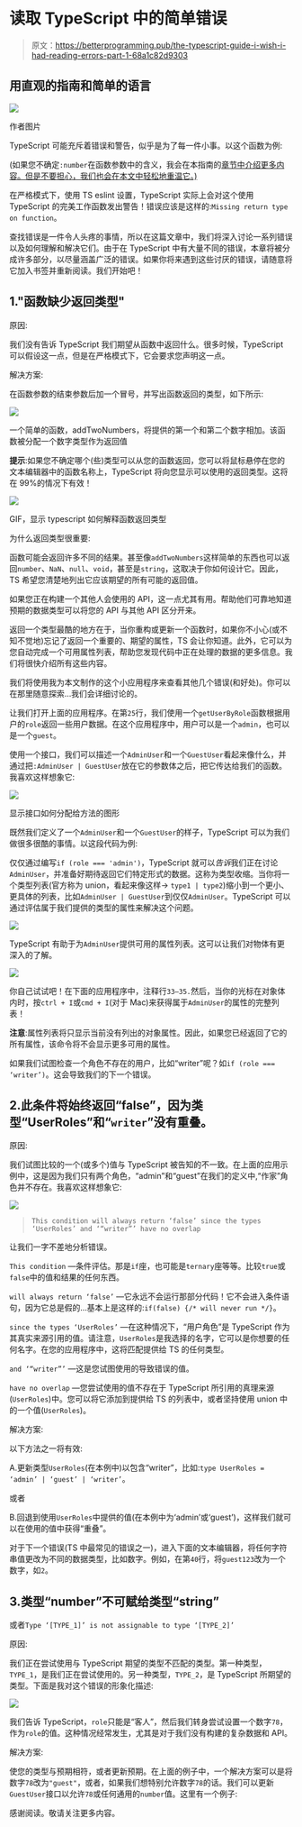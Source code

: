 # 读取 TypeScript 中的简单错误

> 原文：<https://betterprogramming.pub/the-typescript-guide-i-wish-i-had-reading-errors-part-1-68a1c82d9303>

## 用直观的指南和简单的语言

![](img/d9621de790505d4b466c5a131e8acc95.png)

作者图片

TypeScript 可能充斥着错误和警告，似乎是为了每一件小事。以这个函数为例:

(如果您不确定`:number`在函数参数中的含义，我会在本指南的[章节中介绍更多内容。但是不要担心，我们也会在本文中轻松地重温它。)](https://medium.com/@conraddavisjr/the-typescript-guide-i-wish-i-had-185087d66dd1)

在严格模式下，使用 TS eslint 设置，TypeScript 实际上会对这个使用 TypeScript 的完美工作函数发出警告！错误应该是这样的:`Missing return type on function`。

查找错误是一件令人头疼的事情，所以在这篇文章中，我们将深入讨论一系列错误以及如何理解和解决它们。由于在 TypeScript 中有大量不同的错误，本章将被分成许多部分，以尽量涵盖广泛的错误。如果你将来遇到这些讨厌的错误，请随意将它加入书签并重新阅读。我们开始吧！

## 1."函数缺少返回类型"

原因:

我们没有告诉 TypeScript 我们期望从函数中返回什么。很多时候，TypeScript 可以假设这一点，但是在严格模式下，它会要求您声明这一点。

解决方案:

在函数参数的结束参数后加一个冒号，并写出函数返回的类型，如下所示:

![](img/0cd028cad2575cf939e91c61fec8c258.png)

一个简单的函数，addTwoNumbers，将提供的第一个和第二个数字相加。该函数被分配一个数字类型作为返回值

**提示**:如果您不确定哪个(些)类型可以从您的函数返回，您可以将鼠标悬停在您的文本编辑器中的函数名称上，TypeScript 将向您显示可以使用的返回类型。这将在 99%的情况下有效！

![](img/514d422108aa1eb48e306f28e6452075.png)

GIF，显示 typescript 如何解释函数返回类型

为什么返回类型很重要:

函数可能会返回许多不同的结果。甚至像`addTwoNumbers`这样简单的东西也可以返回`number`、`NaN`、`null`、`void`，甚至是`string`，这取决于你如何设计它。因此，TS 希望您清楚地列出它应该期望的所有可能的返回值。

如果您正在构建一个其他人会使用的 API，这一点尤其有用。帮助他们可靠地知道预期的数据类型可以将您的 API 与其他 API 区分开来。

返回一个类型最酷的地方在于，当你重构或更新一个函数时，如果你不小心(或不知不觉地)忘记了返回一个重要的、期望的属性，TS 会让你知道。此外，它可以为您自动完成一个可用属性列表，帮助您发现代码中正在处理的数据的更多信息。我们将很快介绍所有这些内容。

我们将使用我为本文制作的这个小应用程序来查看其他几个错误(和好处)。你可以在那里随意探索…我们会详细讨论的。

让我们打开上面的应用程序。在第`25`行，我们使用一个`getUserByRole`函数根据用户的`role`返回一些用户数据。在这个应用程序中，用户可以是一个`admin`，也可以是一个`guest`。

使用一个接口，我们可以描述一个`AdminUser`和一个`GuestUser`看起来像什么，并通过把`:AdminUser | GuestUser`放在它的参数体之后，把它传达给我们的函数。我喜欢这样想象它:

![](img/81a46da693561f91ed2b8032dc79005b.png)

显示接口如何分配给方法的图形

既然我们定义了一个`AdminUser`和一个`GuestUser`的样子，TypeScript 可以为我们做很多很酷的事情。以这段代码为例:

仅仅通过编写`if (role === 'admin')`，TypeScript 就可以*告诉*我们正在讨论`AdminUser`，并准备好期待返回它们特定形式的数据。这称为类型收缩。当你将一个类型列表(官方称为 union，看起来像这样→ `type1 | type2`)缩小到一个更小、更具体的列表，比如`AdminUser | GuestUser`到仅仅`AdminUser`。TypeScript 可以通过评估属于我们提供的类型的属性来解决这个问题。

![](img/323f3f5403ece11741c9265d0decab6c.png)

TypeScript 有助于为`AdminUser`提供可用的属性列表。这可以让我们对物体有更深入的了解。

![](img/eab627ef55e5ebfc5ae277180700b8cf.png)

你自己试试吧！在下面的应用程序中，注释行`33–35.`然后，当你的光标在对象体内时，按`ctrl + I`或`cmd + I`(对于 Mac)来获得属于`AdminUser`的属性的完整列表！

**注意**:属性列表将只显示当前没有列出的对象属性。因此，如果您已经返回了它的所有属性，该命令将不会显示更多可用的属性。

如果我们试图检查一个角色不存在的用户，比如“writer”呢？如`if (role === ‘writer’)`。这会导致我们的下一个错误。

## 2.此条件将始终返回“false”，因为类型“UserRoles”和“`writer`”没有重叠。

原因:

我们试图比较的一个(或多个)值与 TypeScript 被告知的不一致。在上面的应用示例中，这是因为我们只有两个角色，“admin”和“guest”在我们的定义中,“作家”角色并不存在。我喜欢这样想象它:

![](img/e2c53a564e3437f7743d6271f447ec18.png)

> `This condition will always return ‘false’ since the types ‘UserRoles’ and ‘“writer”’ have no overlap`

让我们一字不差地分析错误。

`This condition` —条件评估。那是`if`座，也可能是`ternary`座等等。比较`true`或`false`中的值和结果的任何东西。

`will always return ‘false’` —它永远不会运行那部分代码！它不会进入条件语句，因为它总是假的…基本上是这样的:`if(false) {/* will never run */}`。

`since the types ‘UserRoles’` —在这种情况下，“用户角色”是 TypeScript 作为其真实来源引用的值。请注意，`UserRoles`是我选择的名字，它可以是你想要的任何名字。在您的应用程序中，这将匹配提供给 TS 的任何类型。

`and ‘“writer”’` —这是您试图使用的导致错误的值。

`have no overlap` —您尝试使用的值不存在于 TypeScript 所引用的真理来源(`UserRoles`)中。您可以将它添加到提供给 TS 的列表中，或者坚持使用 union 中的一个值(`UserRoles`)。

解决方案:

以下方法之一将有效:

A.更新类型`UserRoles`(在本例中)以包含“writer”，比如:`type UserRoles = ‘admin’ | ‘guest’ | ‘writer’`。

或者

B.回退到使用`UserRoles`中提供的值(在本例中为‘admin’或‘guest’)，这样我们就可以在使用的值中获得“重叠”。

对于下一个错误(TS 中最常见的错误之一)，进入下面的文本编辑器，将任何字符串值更改为不同的数据类型，比如数字。例如，在第`40`行，将`guest123`改为一个数字，如`2`。

## 3.类型“number”不可赋给类型“string”

或者`Type ‘[TYPE_1]’ is not assignable to type ‘[TYPE_2]’`

原因:

我们正在尝试使用与 TypeScript 期望的类型不匹配的类型。第一种类型，`TYPE_1`，是我们正在尝试使用的。另一种类型，`TYPE_2`，是 TypeScript 所期望的类型。下面是我对这个错误的形象化描述:

![](img/fe0375b62ee09bad4c6a23474620bf6c.png)

我们告诉 TypeScript，`role`只能是“客人”，然后我们转身尝试设置一个数字`78`，作为`role`的值。这种情况经常发生，尤其是对于我们没有构建的复杂数据和 API。

解决方案:

使您的类型与预期相符，或者更新预期。在上面的例子中，一个解决方案可以是将数字`78`改为`"guest"`，或者，如果我们想特别允许数字`78`的话。我们可以更新`GuestUser`接口以允许`78`或任何通用的`number`值。这里有一个例子:

感谢阅读。敬请关注更多内容。